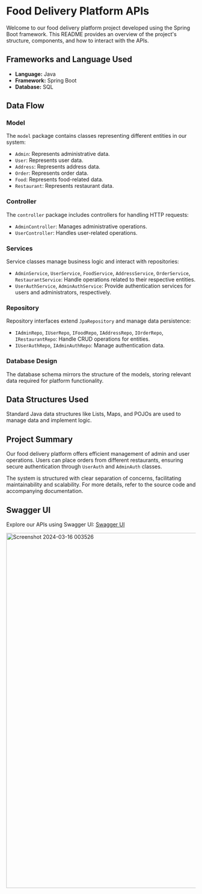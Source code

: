 # Food Delivery Platform APIs

Welcome to our food delivery platform project developed using the Spring Boot framework. This README provides an overview of the project's structure, components, and how to interact with the APIs.

## Frameworks and Language Used
- **Language:** Java
- **Framework:** Spring Boot
- **Database:** SQL

## Data Flow

### Model
The `model` package contains classes representing different entities in our system:
- `Admin`: Represents administrative data.
- `User`: Represents user data.
- `Address`: Represents address data.
- `Order`: Represents order data.
- `Food`: Represents food-related data.
- `Restaurant`: Represents restaurant data.

### Controller
The `controller` package includes controllers for handling HTTP requests:
- `AdminController`: Manages administrative operations.
- `UserController`: Handles user-related operations.

### Services
Service classes manage business logic and interact with repositories:
- `AdminService`, `UserService`, `FoodService`, `AddressService`, `OrderService`, `RestaurantService`: Handle operations related to their respective entities.
- `UserAuthService`, `AdminAuthService`: Provide authentication services for users and administrators, respectively.

### Repository
Repository interfaces extend `JpaRepository` and manage data persistence:
- `IAdminRepo`, `IUserRepo`, `IFoodRepo`, `IAddressRepo`, `IOrderRepo`, `IRestaurantRepo`: Handle CRUD operations for entities.
- `IUserAuthRepo`, `IAdminAuthRepo`: Manage authentication data.

### Database Design
The database schema mirrors the structure of the models, storing relevant data required for platform functionality.

## Data Structures Used
Standard Java data structures like Lists, Maps, and POJOs are used to manage data and implement logic.

## Project Summary
Our food delivery platform offers efficient management of admin and user operations. Users can place orders from different restaurants, ensuring secure authentication through `UserAuth` and `AdminAuth` classes.

The system is structured with clear separation of concerns, facilitating maintainability and scalability. For more details, refer to the source code and accompanying documentation.

## Swagger UI
Explore our APIs using Swagger UI:
[Swagger UI](https://food-delivery-apis-yt3r.onrender.com/swagger-ui/index.html)

<img width="944" alt="Screenshot 2024-03-16 003526" src="https://github.com/premganwani619/food-delivery-apis/assets/83330321/ea517602-51ee-4afd-a37d-b448d1350e55">
